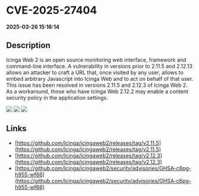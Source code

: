 # CVE-2025-27404

**2025-03-26 15:16:14**

## Description
Icinga Web 2 is an open source monitoring web interface, framework and command-line interface. A vulnerability in versions prior to 2.11.5 and 2.12.13 allows an attacker to craft a URL that, once visited by any user, allows to embed arbitrary Javascript into Icinga Web and to act on behalf of that user. This issue has been resolved in versions 2.11.5 and 2.12.3 of Icinga Web 2. As a workaround, those who have Icinga Web 2.12.2 may enable a content security policy in the application settings.

![](https://img.shields.io/static/v1?label=Score&message=7.6&color=red)
![](https://img.shields.io/static/v1?label=Severity&message=HIGH&color=red)
![](https://img.shields.io/static/v1?label=CWE&message=XSS&color=green)

## Links
- [https://github.com/Icinga/icingaweb2/releases/tag/v2.11.5](https://github.com/Icinga/icingaweb2/releases/tag/v2.11.5)
- [https://github.com/Icinga/icingaweb2/releases/tag/v2.12.3](https://github.com/Icinga/icingaweb2/releases/tag/v2.12.3)
- [https://github.com/Icinga/icingaweb2/security/advisories/GHSA-c6pg-h955-wf66](https://github.com/Icinga/icingaweb2/security/advisories/GHSA-c6pg-h955-wf66)
